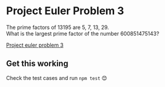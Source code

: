 # Project Euler Problem 3

The prime factors of 13195 are 5, 7, 13, 29.\
What is the largest prime factor of the number 600851475143?

[Project euler problem 3](https://projecteuler.net/problem=3)

## Get this working
Check the test cases and run `npm test` 😊